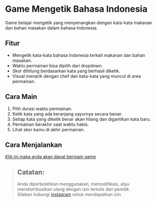 # Game Mengetik Bahasa Indonesia

Game belajar mengetik yang menyenangkan dengan kata-kata makanan dan bahan masakan dalam bahasa Indonesia.

## Fitur
- Mengetik kata-kata bahasa Indonesia terkait makanan dan bahan masakan.
- Waktu permainan bisa dipilih dari dropdown.
- Skor dihitung berdasarkan kata yang berhasil diketik.
- Visual menarik dengan chef dan kata-kata yang muncul di area permainan.

## Cara Main
1. Pilih durasi waktu permainan.
2. Ketik kata yang ada keranjang sayurnya secara benar.
3. Setiap kata yang diketik benar akan hilang dan digantikan kata baru.
4. Permainan berakhir saat waktu habis.
5. Lihat skor kamu di akhir permainan.

## Cara Menjalankan
[Klik ini maka anda akan dapat bermain game](https://miya3333.github.io/game-mengetik/)

> ## Catatan:
> Anda diperbolehkan menggunakan, memodifikasi, atau mendistribusikan ulang dengan izin tertulis dari pemilik. </br> Silakan hubungi [instagram](https://instagram.com/reh.idla) untuk mendapatkan izin.
